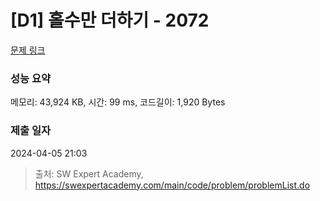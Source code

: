 # [D1] 홀수만 더하기 - 2072 

[문제 링크](https://swexpertacademy.com/main/code/problem/problemDetail.do?contestProbId=AV5QSEhaA5sDFAUq) 

### 성능 요약

메모리: 43,924 KB, 시간: 99 ms, 코드길이: 1,920 Bytes

### 제출 일자

2024-04-05 21:03



> 출처: SW Expert Academy, https://swexpertacademy.com/main/code/problem/problemList.do